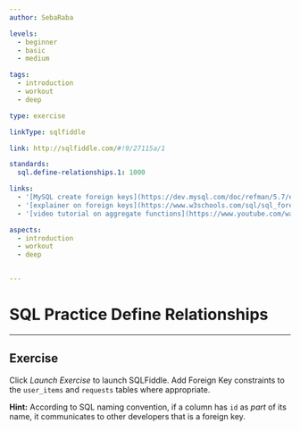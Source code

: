 ```yaml
---
author: SebaRaba

levels:
  - beginner
  - basic
  - medium

tags:
  - introduction
  - workout
  - deep

type: exercise

linkType: sqlfiddle

link: http://sqlfiddle.com/#!9/27115a/1

standards:
  sql.define-relationships.1: 1000

links:
  - '[MySQL create foreign keys](https://dev.mysql.com/doc/refman/5.7/en/create-table-foreign-keys.html){documentation}'
  - '[explainer on foreign keys](https://www.w3schools.com/sql/sql_foreignkey.asp){website}'
  - '[video tutorial on aggregate functions](https://www.youtube.com/watch?v=GU_zYgXXOzE){video}'

aspects:
  - introduction
  - workout
  - deep


---
```


# SQL Practice Define Relationships

---        
## Exercise

Click *Launch Exercise* to launch SQLFiddle.
Add Foreign Key constraints to the `user_items` and `requests` tables where appropriate.


**Hint:** According to SQL naming convention, if a column has `id` as _part_ of its name, it communicates to other developers that is a foreign key.
 
 
